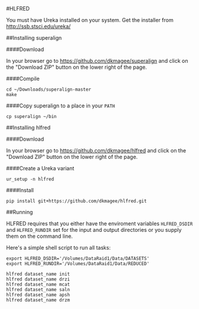 #HLFRED

You must have Ureka installed on your system. Get the installer from http://ssb.stsci.edu/ureka/

##Installing superalign


####Download
	
In your browser go to https://github.com/dkmagee/superalign and click on the "Download ZIP" button on the lower right of the page.

####Compile

	cd ~/Downloads/superalign-master
	make

####Copy superalign to a place in your `PATH`

	cp superalign ~/bin

##Installing hlfred


####Download

In your browser go to https://github.com/dkmagee/hlfred and click on the "Download ZIP" button on the lower right of the page.

####Create a Ureka variant
	
	ur_setup -n hlfred

####Install

	pip install git+https://github.com/dkmagee/hlfred.git

##Running

HLFRED requires that you either have the enviroment variables `HLFRED_DSDIR` and `HLFRED_RUNDIR` set for the input and output directories or you supply them on the command line.

Here's a simple shell script to run all tasks:

	export HLFRED_DSDIR='/Volumes/DataRaid1/Data/DATASETS'
	export HLFRED_RUNDIR='/Volumes/DataRaid1/Data/REDUCED'

	hlfred dataset_name init
	hlfred dataset_name drzi
	hlfred dataset_name mcat
	hlfred dataset_name saln
	hlfred dataset_name apsh
	hlfred dataset_name drzm